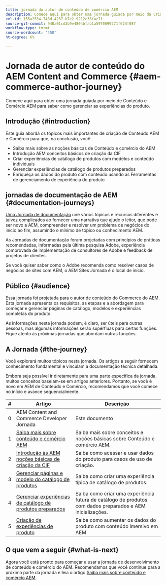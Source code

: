 ```yaml
---
title: jornada do autor de conteúdo de comércio AEM
description: Comece aqui para obter uma jornada guiada por meio da Criação de comércio AEM
exl-id: 155a2534-746d-4237-b7e2-9212c36fac7f
source-git-commit: 940a01cd3b9e4804bfab1a5970699271f624f087
workflow-type: tm+mt
source-wordcount: '458'
ht-degree: 6%

---
```


# Jornada de autor de conteúdo do AEM Content and Commerce {#aem-commerce-author-journey}

Comece aqui para obter uma jornada guiada por meio de Conteúdo e Comércio AEM para saber como gerenciar as experiências do produto.

## Introdução {#introduction}

Este guia aborda os tópicos mais importantes de criação de Conteúdo AEM e Comércio para que, na conclusão, você:

* Saiba mais sobre as noções básicas de Conteúdo e comércio do AEM
* Introdução AEM conceitos básicos de criação da CIF
* Criar experiências de catálogo de produtos com modelos e conteúdo individuais
* Gerenciar experiências de catálogo de produtos preparados
* Enriqueça os dados do produto com conteúdo usando as Ferramentas de gerenciamento de experiência do produto

## jornadas de documentação de AEM {#documentation-journeys}

[Uma Jornada de documentação](/help/journey-documentation/documentation-journeys.md) une vários tópicos e recursos diferentes e talvez complicados ao fornecer uma narrativa que ajude o leitor, que pode ser novo a AEM, compreender e resolver um problema de negócios do início ao fim, assumindo o mínimo de tópico ou conhecimento AEM.

As Jornadas de documentação foram projetadas com princípios de práticas recomendadas, informadas pela última pesquisa Adobe, experiência comprovada de implementação de consultores de Adobe e feedback de projetos de clientes.

Se você quiser saber como o Adobe recomenda como resolver casos de negócios de sites com AEM, o AEM Sites Jornada é o local de início.

## Público {#audience}

Essa jornada foi projetada para o autor de conteúdo do Commerce do AEM. Esta jornada apresenta os requisitos, as etapas e a abordagem para começar e gerenciar páginas de catálogo, modelos e experiências completas do produto.

As informações nesta jornada podem, é claro, ser úteis para outras pessoas, mas algumas informações serão supérfluas para certas funções. Fique atento às próximas jornadas que abordam outras funções.

## A Jornada {#the-journey}

Você explorará muitos tópicos nesta jornada. Os artigos a seguir fornecem conhecimento fundamental e vinculam a documentação técnica detalhada.

Embora seja possível ir diretamente para uma parte específica da jornada, muitos conceitos baseiam-se em artigos anteriores. Portanto, se você é novo em AEM de Conteúdo e Comércio, recomendamos que você comece no início e avance sequencialmente.

| # | Artigo | Descrição |
|---|---|---|
| 0 | AEM Content and Commerce Developer Jornada | Este documento |
| 1 | [Saiba mais sobre conteúdo e comércio AEM](/help/commerce-cloud/introduction.md) | Saiba mais sobre conceitos e noções básicas sobre Conteúdo e comércio AEM. |
| 2 | [Introdução às AEM noções básicas de criação da CIF](getting-started.md) | Saiba como acessar e usar dados do produto para casos de uso de criação. |
| 3 | [Gerenciar páginas e modelo do catálogo de produtos](catalog-templates.md) | Saiba como criar uma experiência típica de catálogo de produtos. |
| 4 | [Gerenciar experiências de catálogo de produtos preparados](staged-catalog.md) | Saiba como criar uma experiência futura de catálogo de produtos com dados preparados e AEM inicializações. |
| 5 | [Criação de experiências de produto](product-experience-management.md) | Saiba como aumentar os dados do produto com conteúdo imersivo em AEM. |

## O que vem a seguir {#what-is-next}

Agora você está pronto para começar a usar a jornada de desenvolvimento de conteúdo e comércio do AEM. Recomendamos que você continue para a próxima parte da jornada e leia o artigo [Saiba mais sobre conteúdo e comércio AEM](/help/commerce-cloud/introduction.md).
